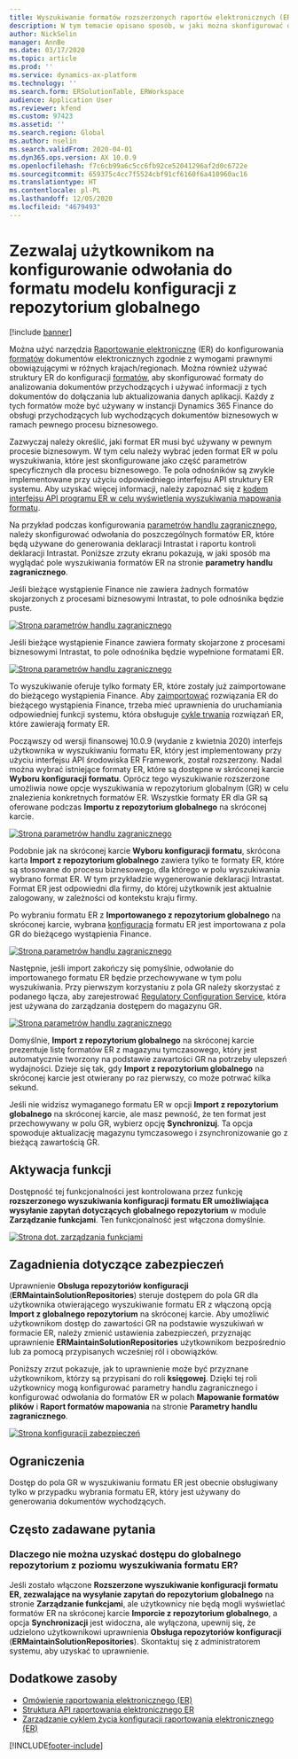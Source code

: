 ```yaml
---
title: Wyszukiwanie formatów rozszerzonych raportów elektronicznych (ER)
description: W tym temacie opisano sposób, w jaki można skonfigurować odwołanie do formatu ER w sekcji Wyszukiwanie formatu ER, gdy wymagany format jest przechowywany w repozytorium globalnym.
author: NickSelin
manager: AnnBe
ms.date: 03/17/2020
ms.topic: article
ms.prod: ''
ms.service: dynamics-ax-platform
ms.technology: ''
ms.search.form: ERSolutionTable, ERWorkspace
audience: Application User
ms.reviewer: kfend
ms.custom: 97423
ms.assetid: ''
ms.search.region: Global
ms.author: nselin
ms.search.validFrom: 2020-04-01
ms.dyn365.ops.version: AX 10.0.9
ms.openlocfilehash: f7c6cb99a6c5cc6fb92ce52041296af2d0c6722e
ms.sourcegitcommit: 659375c4cc7f5524cbf91cf6160f6a410960ac16
ms.translationtype: HT
ms.contentlocale: pl-PL
ms.lasthandoff: 12/05/2020
ms.locfileid: "4679493"
---
```

# <a name="allow-users-to-set-up-an-er-format-reference-inquiring-a-format-from-the-global-repository"></a>Zezwalaj użytkownikom na konfigurowanie odwołania do formatu modelu konfiguracji z repozytorium globalnego

[!include [banner](../includes/banner.md)]

Można użyć narzędzia [Raportowanie elektroniczne](general-electronic-reporting.md) (ER) do konfigurowania [formatów](general-electronic-reporting.md#FormatComponentOutbound) dokumentów elektronicznych zgodnie z wymogami prawnymi obowiązującymi w różnych krajach/regionach. Można również używać struktury ER do konfiguracji [formatów](general-electronic-reporting.md#FormatComponentInbound), aby skonfigurować formaty do analizowania dokumentów przychodzących i używać informacji z tych dokumentów do dołączania lub aktualizowania danych aplikacji. Każdy z tych formatów może być używany w instancji Dynamics 365 Finance do obsługi przychodzących lub wychodzących dokumentów biznesowych w ramach pewnego procesu biznesowego.

Zazwyczaj należy określić, jaki format ER musi być używany w pewnym procesie biznesowym. W tym celu należy wybrać jeden format ER w polu wyszukiwania, które jest skonfigurowane jako część parametrów specyficznych dla procesu biznesowego. Te pola odnośników są zwykle implementowane przy użyciu odpowiedniego interfejsu API struktury ER systemu. Aby uzyskać więcej informacji, należy zapoznać się z [kodem interfejsu API programu ER w celu wyświetlenia wyszukiwania mapowania formatu](er-apis-app73.md#code-to-display-a-format-mapping-lookup).

Na przykład podczas konfigurowania [parametrów handlu zagranicznego](https://docs.microsoft.com/dynamics365/finance/localizations/emea-intrastat#set-up-foreign-trade-parameters), należy skonfigurować odwołania do poszczególnych formatów ER, które będą używane do generowania deklaracji Intrastat i raportu kontroli deklaracji Intrastat. Poniższe zrzuty ekranu pokazują, w jaki sposób ma wyglądać pole wyszukiwania formatów ER na stronie **parametry handlu zagranicznego**.

Jeśli bieżące wystąpienie Finance nie zawiera żadnych formatów skojarzonych z procesami biznesowymi Intrastat, to pole odnośnika będzie puste.

[![Strona parametrów handlu zagranicznego](./media/ER-ExtLookup-Lookup1.gif)](./media/ER-ExtLookup-Lookup1.gif)

Jeśli bieżące wystąpienie Finance zawiera formaty skojarzone z procesami biznesowymi Intrastat, to pole odnośnika będzie wypełnione formatami ER.

[![Strona parametrów handlu zagranicznego](./media/ER-ExtLookup-Lookup2.png)](./media/ER-ExtLookup-Lookup2.png)

To wyszukiwanie oferuje tylko formaty ER, które zostały już zaimportowane do bieżącego wystąpienia Finance. Aby [zaimportować](./tasks/er-import-configuration-lifecycle-services.md) rozwiązania ER do bieżącego wystąpienia Finance, trzeba mieć uprawnienia do uruchamiania odpowiedniej funkcji systemu, która obsługuje [cykle trwania](general-electronic-reporting-manage-configuration-lifecycle.md) rozwiązań ER, które zawierają formaty ER.

Począwszy od wersji finansowej 10.0.9 (wydanie z kwietnia 2020) interfejs użytkownika w wyszukiwaniu formatu ER, który jest implementowany przy użyciu interfejsu API środowiska ER Framework, został rozszerzony. Nadal można wybrać istniejące formaty ER, które są dostępne w skróconej karcie **Wyboru konfiguracji formatu**. Oprócz tego wyszukiwanie rozszerzone umożliwia nowe opcje wyszukiwania w repozytorium globalnym (GR) w celu znalezienia konkretnych formatów ER. Wszystkie formaty ER dla GR są oferowane podczas **Importu z repozytorium globalnego** na skróconej karcie.

[![Strona parametrów handlu zagranicznego](./media/ER-ExtLookup-Lookup3.png)](./media/ER-ExtLookup-Lookup3.png)

Podobnie jak na skróconej karcie **Wyboru konfiguracji formatu**, skrócona karta **Import z repozytorium globalnego** zawiera tylko te formaty ER, które są stosowane do procesu biznesowego, dla którego w polu wyszukiwania wybrano format ER. W tym przykładzie wygenerowanie deklaracji Intrastat. Format ER jest odpowiedni dla firmy, do której użytkownik jest aktualnie zalogowany, w zależności od kontekstu kraju firmy.

Po wybraniu formatu ER z **Importowanego z repozytorium globalnego** na skróconej karcie, wybrana [konfiguracja](general-electronic-reporting.md#Configuration) formatu ER jest importowana z pola GR do bieżącego wystąpienia Finance.

[![Strona parametrów handlu zagranicznego](./media/ER-ExtLookup-FormatImport.png)](./media/ER-ExtLookup-FormatImport.png)

Następnie, jeśli import zakończy się pomyślnie, odwołanie do importowanego formatu ER będzie przechowywane w tym polu wyszukiwania. Przy pierwszym korzystaniu z pola GR należy skorzystać z podanego łącza, aby zarejestrować [Regulatory Configuration Service](https://aka.ms/rcs), która jest używana do zarządzania dostępem do magazynu GR.

[![Strona parametrów handlu zagranicznego](./media/ER-ExtLookup-RepoSignUp.png)](./media/ER-ExtLookup-RepoSignUp.png)

Domyślnie, **Import z repozytorium globalnego** na skróconej karcie prezentuje listę formatów ER z magazynu tymczasowego, który jest automatycznie tworzony na podstawie zawartości GR na potrzeby ulepszeń wydajności. Dzieje się tak, gdy **Import z repozytorium globalnego** na skróconej karcie jest otwierany po raz pierwszy, co może potrwać kilka sekund.

Jeśli nie widzisz wymaganego formatu ER w opcji **Import z repozytorium globalnego** na skróconej karcie, ale masz pewność, że ten format jest przechowywany w polu GR, wybierz opcję **Synchronizuj**. Ta opcja spowoduje aktualizację magazynu tymczasowego i zsynchronizowanie go z bieżącą zawartością GR.

## <a name="feature-activation"></a>Aktywacja funkcji

Dostępność tej funkcjonalności jest kontrolowana przez funkcję **rozszerzonego wyszukiwania konfiguracji formatu ER umożliwiająca wysyłanie zapytań dotyczących globalnego repozytorium** w module **Zarządzanie funkcjami**. Ten funkcjonalność jest włączona domyślnie.

[![Strona dot. zarządzania funkcjami](./media/ER-ExtLookup-FeatureMngt.png)](./media/ER-ExtLookup-FeatureMngt.png)

## <a name="security-considerations"></a>Zagadnienia dotyczące zabezpieczeń

Uprawnienie **Obsługa repozytoriów konfiguracji** (**ERMaintainSolutionRepositories**) steruje dostępem do pola GR dla użytkownika otwierającego wyszukiwanie formatu ER z włączoną opcją **Import z globalnego repozytorium** na skróconej karcie. Aby umożliwić użytkownikom dostęp do zawartości GR na podstawie wyszukiwań w formacie ER, należy zmienić ustawienia zabezpieczeń, przyznając uprawnienie **ERMaintainSolutionRepositories** użytkownikom bezpośrednio lub za pomocą przypisanych wcześniej ról i obowiązków.

Poniższy zrzut pokazuje, jak to uprawnienie może być przyznane użytkownikom, którzy są przypisani do roli **księgowej**. Dzięki tej roli użytkownicy mogą konfigurować parametry handlu zagranicznego i konfigurować odwołania do formatów ER w polach **Mapowanie formatów plików** i **Raport formatów mapowania** na stronie **Parametry handlu zagranicznego**.

[![Strona konfiguracji zabezpieczeń](./media/ER-ExtLookup-SecuritySetting.png)](./media/ER-ExtLookup-SecuritySetting.png)

## <a name="limitations"></a>Ograniczenia

Dostęp do pola GR w wyszukiwaniu formatu ER jest obecnie obsługiwany tylko w przypadku wybrania formatu ER, który jest używany do generowania dokumentów wychodzących.

## <a name="frequently-asked-questions"></a>Często zadawane pytania

### <a name="why-cant-i-access-the-global-repository-from-the-er-format-lookup"></a>Dlaczego nie można uzyskać dostępu do globalnego repozytorium z poziomu wyszukiwania formatu ER?

Jeśli zostało włączone **Rozszerzone wyszukiwanie konfiguracji formatu ER, zezwalające na wysyłanie zapytań do repozytorium globalnego** na stronie **Zarządzanie funkcjami**, ale użytkownicy nie będą mogli wyświetlać formatów ER na skróconej karcie **Imporcie z repozytorium globalnego**, a opcja **Synchronizacji** jest widoczna, ale wyłączona, upewnij się, że udzielono użytkownikowi uprawnienia **Obsługa repozytoriów konfiguracji** (**ERMaintainSolutionRepositories**). Skontaktuj się z administratorem systemu, aby uzyskać to uprawnienie.

## <a name="additional-resources"></a>Dodatkowe zasoby

- [Omówienie raportowania elektronicznego (ER)](general-electronic-reporting.md)
- [Struktura API raportowania elektronicznego ER](er-apis-app73.md)
- [Zarządzanie cyklem życia konfiguracji raportowania elektronicznego (ER)](general-electronic-reporting-manage-configuration-lifecycle.md)


[!INCLUDE[footer-include](../../../includes/footer-banner.md)]